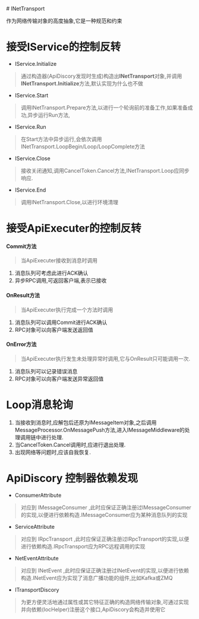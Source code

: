 ﻿﻿﻿﻿# INetTransport作为网络传输对象的高度抽象,它是一种规范和约束# 接受IService的控制反转-  IService.Initialize> 通过构造器(ApiDiscory发现时生成)构造出**INetTransport**对象,并调用**INetTransport.Initialize**方法,默认实现为什么也不做- IService.Start> 调用INetTransport.Prepare方法,以进行一个轮询前的准备工作,如果准备成功,异步运行Run方法,- IService.Run> 在Start方法中异步运行,会依次调用INetTransport.LoopBegin/Loop/LoopComplete方法- IService.Close> 接收关闭通知,调用CancelToken.Cancel方法,INetTransport.Loop应同步响应.- IService.End> 调用INetTransport.Close,以进行环境清理# 接受ApiExecuter的控制反转#### Commit方法> 当ApiExecuter接收到消息时调用1. 消息队列可考虑此进行ACK确认2. 异步RPC调用,可返回客户端,表示已接收#### OnResult方法> 当ApiExecuter执行完成一个方法时调用1. 消息队列可以调用Commit进行ACK确认2. RPC对象可以向客户端发送返回值#### OnError方法> 当ApiExecuter执行发生未处理异常时调用,它与OnResult只可能调用一次.1. 消息队列可以记录错误消息2. RPC对象可以向客户端发送异常返回值# Loop消息轮询1. 当接收到消息时,应解包后还原为IMessageItem对象,之后调用MessageProcessor.OnMessagePush方法,进入IMessageMiddleware的处理调用链中进行处理.2. 当CancelToken.Cancel调用时,应进行退出处理.3. 出现网络等问题时,应该自我恢复.# ApiDiscory 控制器依赖发现- ConsumerAttribute> 对应到 IMessageConsumer ,此时应保证正确注册过IMessageConsumer的实现,以便进行依赖构造.IMessageConsumer应为某种消息队列的实现- ServiceAttribute> 对应到 IRpcTransport ,此时应保证正确注册过IRpcTransport的实现,以便进行依赖构造.IRpcTransport应为RPC远程调用的实现- NetEventAttribute> 对应到 INetEvent ,此时应保证正确注册过INetEvent的实现,以便进行依赖构造.INetEvent应为实现了消息广播功能的组件,比如Kafka或ZMQ- ITransportDiscory> 为更方便灵活地通过属性或其它特征正确的构造网络传输对象,可通过实现并向依赖(IocHelper)注册这个接口,ApiDiscory会构造并使用它